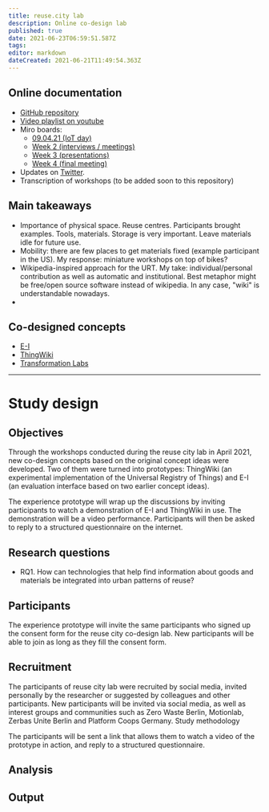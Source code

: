 ```yaml
---
title: reuse.city lab
description: Online co-design lab
published: true
date: 2021-06-23T06:59:51.587Z
tags: 
editor: markdown
dateCreated: 2021-06-21T11:49:54.363Z
---
```


## Online documentation

 - [GitHub repository](https://github.com/reuse-city/lab/)
 - [Video playlist on youtube](https://www.youtube.com/watch?v=v2pt18kbZis&list=PLSHdLCc8rAqvn9bf4-96V3M8k3jdctzz9)
 - Miro boards:
   - [09.04.21 (IoT day)](https://miro.com/app/board/o9J_lKnMSCk=/)
   - [Week 2 (interviews / meetings)](https://miro.com/app/board/o9J_lKTIy3I=/)
   - [Week 3 (presentations)](https://miro.com/app/board/o9J_lI_HCnE=/)
   - [Week 4 (final meeting)](https://miro.com/app/board/o9J_lHGsJyQ=/)
 - Updates on [Twitter](https://twitter.com/reuse_city).
 - Transcription of workshops (to be added soon to this repository)

## Main takeaways

 - Importance of physical space. Reuse centres. Participants brought examples. Tools, materials. Storage is very important. Leave materials idle for future use.
 - Mobility: there are few places to get materials fixed (example participant in the US). My response: miniature workshops on top of bikes?
 - Wikipedia-inspired approach for the URT. My take: individual/personal contribution as well as automatic and institutional. Best metaphor might be free/open source software instead of wikipedia. In any case, "wiki" is understandable nowadays.
 -
## Co-designed concepts

- [E-I](/opendott/prototypes/e-i)
- [ThingWiki](/opendott/prototypes/thingwiki)
- [Transformation Labs](/opendott/prototypes/transformation-labs)

---

# Study design

## Objectives

Through the workshops conducted during the reuse city lab in April 2021, new co-design concepts based on the original concept ideas were developed. Two of them were turned into prototypes: ThingWiki (an experimental implementation of the Universal Registry of Things) and E-I (an evaluation interface based on two earlier concept ideas).

The experience prototype will wrap up the discussions by inviting participants to watch a demonstration of E-I and ThingWiki in use. The demonstration will be a video performance. Participants will then be asked to reply to a structured questionnaire on the internet.

## Research questions

- RQ1. How can technologies that help find information about goods and materials be integrated into urban patterns of reuse?

## Participants

The experience prototype will invite the same participants who signed up the consent form for the reuse city co-design lab. New participants will be able to join as long as they fill the consent form.

## Recruitment

The participants of reuse city lab were recruited by social media, invited personally by the researcher or suggested by colleagues and other participants. New participants will be invited via social media, as well as interest groups and communities such as Zero Waste Berlin, Motionlab, Zerbas Unite Berlin and Platform Coops Germany.
Study methodology

The participants will be sent a link that allows them to watch a video of the prototype in action, and reply to a structured questionnaire.

## Analysis

## Output
